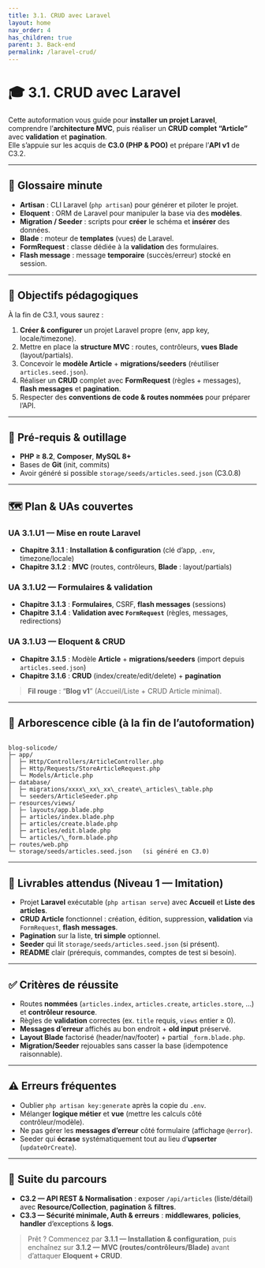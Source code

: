 ```yaml
---
title: 3.1. CRUD avec Laravel
layout: home
nav_order: 4
has_children: true
parent: 3. Back-end
permalink: /laravel-crud/
---
```


# 🎓 3.1. CRUD avec Laravel

Cette autoformation vous guide pour **installer un projet Laravel**, comprendre l’**architecture MVC**, puis réaliser un **CRUD complet “Article”** avec **validation** et **pagination**.  
Elle s’appuie sur les acquis de **C3.0 (PHP & POO)** et prépare l’**API v1** de C3.2.

---

## 📒 Glossaire minute
- **Artisan** : CLI Laravel (`php artisan`) pour générer et piloter le projet.  
- **Eloquent** : ORM de Laravel pour manipuler la base via des **modèles**.  
- **Migration / Seeder** : scripts pour **créer** le schéma et **insérer** des données.  
- **Blade** : moteur de **templates** (vues) de Laravel.  
- **FormRequest** : classe dédiée à la **validation** des formulaires.  
- **Flash message** : message **temporaire** (succès/erreur) stocké en session.

---

## 🎯 Objectifs pédagogiques
À la fin de C3.1, vous saurez :
1. **Créer & configurer** un projet Laravel propre (env, app key, locale/timezone).  
2. Mettre en place la **structure MVC** : routes, contrôleurs, **vues Blade** (layout/partials).  
3. Concevoir le **modèle Article** + **migrations/seeders** (réutiliser `articles.seed.json`).  
4. Réaliser un **CRUD** complet avec **FormRequest** (règles + messages), **flash messages** et **pagination**.  
5. Respecter des **conventions de code & routes nommées** pour préparer l’API.

---

## 🧱 Pré-requis & outillage
- **PHP ≥ 8.2**, **Composer**, **MySQL 8+**  
- Bases de **Git** (init, commits)  
- Avoir généré si possible `storage/seeds/articles.seed.json` (C3.0.8)

---

## 🗺️ Plan & UAs couvertes

### UA 3.1.U1 — Mise en route Laravel
- **Chapitre 3.1.1** : **Installation & configuration** (clé d’app, `.env`, timezone/locale)  
- **Chapitre 3.1.2** : **MVC** (routes, contrôleurs, **Blade** : layout/partials)

### UA 3.1.U2 — Formulaires & validation
- **Chapitre 3.1.3** : **Formulaires**, CSRF, **flash messages** (sessions)  
- **Chapitre 3.1.4** : **Validation avec `FormRequest`** (règles, messages, redirections)

### UA 3.1.U3 — Eloquent & CRUD
- **Chapitre 3.1.5** : Modèle **Article** + **migrations/seeders** (import depuis `articles.seed.json`)  
- **Chapitre 3.1.6** : **CRUD** (index/create/edit/delete) + **pagination**

> **Fil rouge** : “**Blog v1**” (Accueil/Liste + CRUD Article minimal).

---

## 🧩 Arborescence cible (à la fin de l’autoformation)
```

blog-solicode/
├─ app/
│  ├─ Http/Controllers/ArticleController.php
│  ├─ Http/Requests/StoreArticleRequest.php
│  └─ Models/Article.php
├─ database/
│  ├─ migrations/xxxx\_xx\_xx\_create\_articles\_table.php
│  └─ seeders/ArticleSeeder.php
├─ resources/views/
│  ├─ layouts/app.blade.php
│  ├─ articles/index.blade.php
│  ├─ articles/create.blade.php
│  ├─ articles/edit.blade.php
│  └─ articles/\_form.blade.php
├─ routes/web.php
└─ storage/seeds/articles.seed.json   (si généré en C3.0)

```

---

## 🧪 Livrables attendus (Niveau 1 — Imitation)
- Projet **Laravel** exécutable (`php artisan serve`) avec **Accueil** et **Liste des articles**.  
- **CRUD Article** fonctionnel : création, édition, suppression, **validation** via `FormRequest`, **flash messages**.  
- **Pagination** sur la liste, **tri simple** optionnel.  
- **Seeder** qui lit `storage/seeds/articles.seed.json` (si présent).  
- **README** clair (prérequis, commandes, comptes de test si besoin).

---

## ✅ Critères de réussite
- Routes **nommées** (`articles.index`, `articles.create`, `articles.store`, …) et **contrôleur resource**.  
- Règles de **validation** correctes (ex. `title` requis, `views` entier ≥ 0).  
- **Messages d’erreur** affichés au bon endroit + **old input** préservé.  
- **Layout Blade** factorisé (header/nav/footer) + partial `_form.blade.php`.  
- **Migration/Seeder** rejouables sans casser la base (idempotence raisonnable).

---

## ⚠️ Erreurs fréquentes
- Oublier `php artisan key:generate` après la copie du `.env`.  
- Mélanger **logique métier** et **vue** (mettre les calculs côté contrôleur/modèle).  
- Ne pas gérer les **messages d’erreur** côté formulaire (affichage `@error`).  
- Seeder qui **écrase** systématiquement tout au lieu d’**upserter** (`updateOrCreate`).

---

## 🔗 Suite du parcours
- **C3.2 — API REST & Normalisation** : exposer `/api/articles` (liste/détail) avec **Resource/Collection**, **pagination** & **filtres**.  
- **C3.3 — Sécurité minimale, Auth & erreurs** : **middlewares**, **policies**, **handler** d’exceptions & **logs**.

> Prêt ? Commencez par **3.1.1 — Installation & configuration**, puis enchaînez sur **3.1.2 — MVC (routes/contrôleurs/Blade)** avant d’attaquer **Eloquent + CRUD**.

